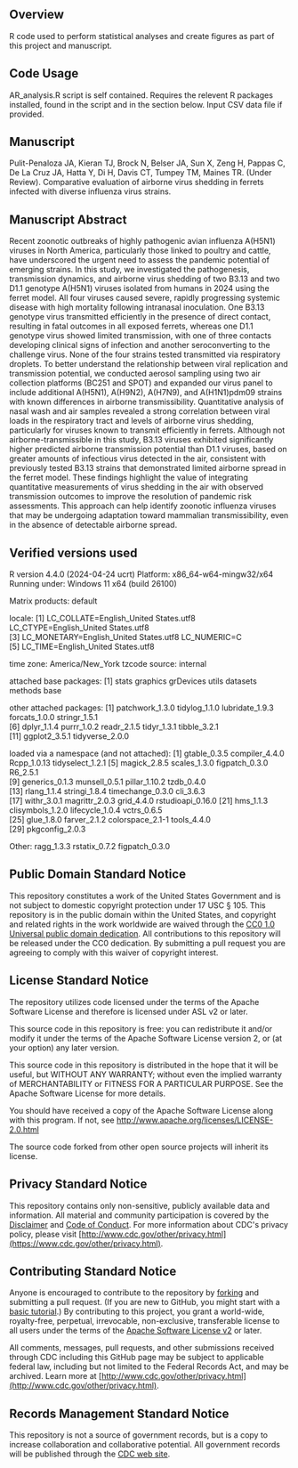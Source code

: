 ## Overview
R code used to perform statistical analyses and create figures as part of this project and manuscript. 

## Code Usage
AR_analysis.R script is self contained. Requires the relevent R packages installed, found in the script and in the section below. Input CSV data file if provided.

## Manuscript
Pulit-Penaloza JA, Kieran TJ, Brock N, Belser JA, Sun X, Zeng H, Pappas C, De La Cruz JA, Hatta Y, Di H, Davis CT, Tumpey TM, Maines TR. (Under Review). Comparative evaluation of airborne virus shedding in ferrets infected with diverse influenza virus strains.

## Manuscript Abstract
Recent zoonotic outbreaks of highly pathogenic avian influenza A(H5N1) viruses in North America, particularly those linked to poultry and cattle, have underscored the urgent need to assess the pandemic potential of emerging strains. In this study, we investigated the pathogenesis, transmission dynamics, and airborne virus shedding of two B3.13 and two D1.1 genotype A(H5N1) viruses isolated from humans in 2024 using the ferret model. All four viruses caused severe, rapidly progressing systemic disease with high mortality following intranasal inoculation. One B3.13 genotype virus transmitted efficiently in the presence of direct contact, resulting in fatal outcomes in all exposed ferrets, whereas one D1.1 genotype virus showed limited transmission, with one of three contacts developing clinical signs of infection and another seroconverting to the challenge virus. None of the four strains tested transmitted via respiratory droplets. To better understand the relationship between viral replication and transmission potential, we conducted aerosol sampling using two air collection platforms (BC251 and SPOT) and expanded our virus panel to include additional A(H5N1), A(H9N2), A(H7N9), and A(H1N1)pdm09 strains with known differences in airborne transmissibility. Quantitative analysis of nasal wash and air samples revealed a strong correlation between viral loads in the respiratory tract and levels of airborne virus shedding, particularly for viruses known to transmit efficiently in ferrets. Although not airborne-transmissible in this study, B3.13 viruses exhibited significantly higher predicted airborne transmission potential than D1.1 viruses, based on greater amounts of infectious virus detected in the air, consistent with previously tested B3.13 strains that demonstrated limited airborne spread in the ferret model. These findings highlight the value of integrating quantitative measurements of virus shedding in the air with observed transmission outcomes to improve the resolution of pandemic risk assessments. This approach can help identify zoonotic influenza viruses that may be undergoing adaptation toward mammalian transmissibility, even in the absence of detectable airborne spread.

## Verified versions used
R version 4.4.0 (2024-04-24 ucrt)
Platform: x86_64-w64-mingw32/x64
Running under: Windows 11 x64 (build 26100)

Matrix products: default

locale:
[1] LC_COLLATE=English_United States.utf8  LC_CTYPE=English_United States.utf8   
[3] LC_MONETARY=English_United States.utf8 LC_NUMERIC=C                          
[5] LC_TIME=English_United States.utf8    

time zone: America/New_York
tzcode source: internal

attached base packages:
[1] stats     graphics  grDevices utils     datasets  methods   base     

other attached packages:
 [1] patchwork_1.3.0 tidylog_1.1.0   lubridate_1.9.3 forcats_1.0.0   stringr_1.5.1  
 [6] dplyr_1.1.4     purrr_1.0.2     readr_2.1.5     tidyr_1.3.1     tibble_3.2.1   
[11] ggplot2_3.5.1   tidyverse_2.0.0

loaded via a namespace (and not attached):
 [1] gtable_0.3.5      compiler_4.4.0    Rcpp_1.0.13       tidyselect_1.2.1 
 [5] magick_2.8.5      scales_1.3.0      figpatch_0.3.0    R6_2.5.1         
 [9] generics_0.1.3    munsell_0.5.1     pillar_1.10.2     tzdb_0.4.0       
[13] rlang_1.1.4       stringi_1.8.4     timechange_0.3.0  cli_3.6.3        
[17] withr_3.0.1       magrittr_2.0.3    grid_4.4.0        rstudioapi_0.16.0
[21] hms_1.1.3         clisymbols_1.2.0  lifecycle_1.0.4   vctrs_0.6.5      
[25] glue_1.8.0        farver_2.1.2      colorspace_2.1-1  tools_4.4.0      
[29] pkgconfig_2.0.3  

Other:
ragg_1.3.3
rstatix_0.7.2
figpatch_0.3.0


##
##
##
  
## Public Domain Standard Notice
This repository constitutes a work of the United States Government and is not
subject to domestic copyright protection under 17 USC § 105. This repository is in
the public domain within the United States, and copyright and related rights in
the work worldwide are waived through the [CC0 1.0 Universal public domain dedication](https://creativecommons.org/publicdomain/zero/1.0/).
All contributions to this repository will be released under the CC0 dedication. By
submitting a pull request you are agreeing to comply with this waiver of
copyright interest.

## License Standard Notice
The repository utilizes code licensed under the terms of the Apache Software
License and therefore is licensed under ASL v2 or later.

This source code in this repository is free: you can redistribute it and/or modify it under
the terms of the Apache Software License version 2, or (at your option) any
later version.

This source code in this repository is distributed in the hope that it will be useful, but WITHOUT ANY
WARRANTY; without even the implied warranty of MERCHANTABILITY or FITNESS FOR A
PARTICULAR PURPOSE. See the Apache Software License for more details.

You should have received a copy of the Apache Software License along with this
program. If not, see http://www.apache.org/licenses/LICENSE-2.0.html

The source code forked from other open source projects will inherit its license.

## Privacy Standard Notice
This repository contains only non-sensitive, publicly available data and
information. All material and community participation is covered by the
[Disclaimer](DISCLAIMER.md)
and [Code of Conduct](code-of-conduct.md).
For more information about CDC's privacy policy, please visit [http://www.cdc.gov/other/privacy.html](https://www.cdc.gov/other/privacy.html).

## Contributing Standard Notice
Anyone is encouraged to contribute to the repository by [forking](https://help.github.com/articles/fork-a-repo)
and submitting a pull request. (If you are new to GitHub, you might start with a
[basic tutorial](https://help.github.com/articles/set-up-git).) By contributing
to this project, you grant a world-wide, royalty-free, perpetual, irrevocable,
non-exclusive, transferable license to all users under the terms of the
[Apache Software License v2](http://www.apache.org/licenses/LICENSE-2.0.html) or
later.

All comments, messages, pull requests, and other submissions received through
CDC including this GitHub page may be subject to applicable federal law, including but not limited to the Federal Records Act, and may be archived. Learn more at [http://www.cdc.gov/other/privacy.html](http://www.cdc.gov/other/privacy.html).

## Records Management Standard Notice
This repository is not a source of government records, but is a copy to increase
collaboration and collaborative potential. All government records will be
published through the [CDC web site](http://www.cdc.gov).

